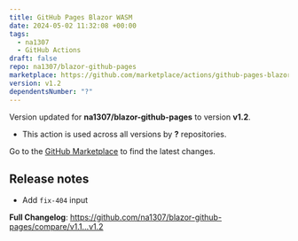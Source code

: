 ```yaml
---
title: GitHub Pages Blazor WASM
date: 2024-05-02 11:32:08 +00:00
tags:
  - na1307
  - GitHub Actions
draft: false
repo: na1307/blazor-github-pages
marketplace: https://github.com/marketplace/actions/github-pages-blazor-wasm
version: v1.2
dependentsNumber: "?"
---
```



Version updated for **na1307/blazor-github-pages** to version **v1.2**.
- This action is used across all versions by **?** repositories.

Go to the [GitHub Marketplace](https://github.com/marketplace/actions/github-pages-blazor-wasm) to find the latest changes.

## Release notes

* Add `fix-404` input

**Full Changelog**: https://github.com/na1307/blazor-github-pages/compare/v1.1...v1.2
